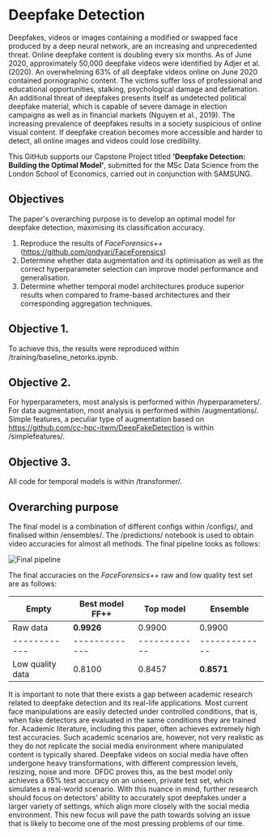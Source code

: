 # Deepfake Detection

Deepfakes, videos or images containing a modified or swapped face produced by a deep neural network, are an increasing and unprecedented threat. Online deepfake content is doubling every six months. As of June 2020, approximately 50,000 deepfake videos were identified by Adjer et al. (2020). An overwhelming 63% of all deepfake videos online on June 2020 contained pornographic content. The victims suffer loss of professional and educational opportunities, stalking, psychological damage and defamation. An additional threat of deepfakes presents itself as undetected political deepfake material, which is capable of severe damage in election campaigns as well as in financial markets (Nguyen et al., 2019). The increasing prevalence of deepfakes results in a society suspicious of online visual content. If deepfake creation becomes more accessible and harder to detect, all online images and videos could lose credibility. 

This GitHub supports our Capstone Project titled **'Deepfake Detection: Building the Optimal Model'**, submitted for the MSc Data Science from the London School of Economics, carried out in conjunction with SAMSUNG. 

## Objectives
The paper's overarching purpose is to develop an optimal model for deepfake detection, maximising its classification accuracy. 

1. Reproduce the results of *FaceForensics++* (https://github.com/ondyari/FaceForensics)
2. Determine whether data augmentation and its optimisation as well as the correct hyperparameter selection can improve model performance and generalisation.
3. Determine whether temporal model architectures produce superior results when compared to frame-based architectures and their corresponding aggregation techniques.

## Objective 1.
To achieve this, the results were reproduced within /training/baseline_netorks.ipynb.

## Objective 2.
For hyperparameters, most analysis is performed within /hyperparameters/. For data augmentation, most analysis is performed within /augmentations/. Simple features, a peculiar type of augmentation based on https://github.com/cc-hpc-itwm/DeepFakeDetection is within /simplefeatures/.

## Objective 3.
All code for temporal models is within /transformer/.

## Overarching purpose
The final model is a combination of different configs within /configs/, and finalised within /ensembles/. The /predictions/ notebook is used to obtain video accuracies for almost all methods. The final pipeline looks as follows:

![Final pipeline](https://github.com/lse-st498/DeepFake-2019-20/blob/master/final-graphic.png)

The final accuracies on the *FaceForensics++* raw and low quality test set are as follows:

Empty | Best model FF++ | Top model | Ensemble
------------ | ------------- | ------------ | -------------
Raw data | **0.9926** | 0.9900 | 0.9900 
------------ | ------------- | ------------ | -------------
Low quality data | 0.8100 | 0.8457 | **0.8571** 


It is important to note that there exists a gap between academic research related to deepfake detection and its real-life applications. Most current face manipulations are easily detected under controlled conditions, that is, when fake detectors are evaluated in the same conditions they are trained for. Academic literature, including this paper, often achieves extremely high test accuracies. Such academic scenarios are, however, not very realistic as they do not replicate the social media environment where manipulated content is typically shared. Deepfake videos on social media have often undergone heavy transformations, with different compression levels, resizing, noise and more. DFDC proves this, as the best model only achieves a 65\% test accuracy on an unseen, private test set, which simulates a real-world scenario. With this nuance in mind, further research should focus on detectors' ability to accurately spot deepfakes under a larger variety of settings, which align more closely with the social media environment. This new focus will pave the path towards solving an issue that is likely to become one of the most pressing problems of our time. 



